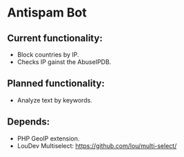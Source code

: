 # Antispam Bot

## Current functionality:
- Block countries by IP.
- Checks IP gainst the AbuseIPDB.

## Planned functionality:
- Analyze text by keywords.

## Depends:
- PHP GeoIP extension.
- LouDev Multiselect: https://github.com/lou/multi-select/
